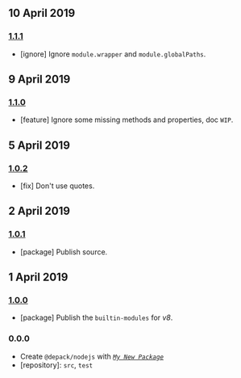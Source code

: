 ## 10 April 2019

### [1.1.1](https://github.com/dpck/nodejs/compare/v1.1.0...v1.1.1)

- [ignore] Ignore `module.wrapper` and `module.globalPaths`.

## 9 April 2019

### [1.1.0](https://github.com/dpck/nodejs/compare/v1.0.2...v1.1.0)

- [feature] Ignore some missing methods and properties, doc `WIP`.

## 5 April 2019

### [1.0.2](https://github.com/dpck/nodejs/compare/v1.0.1...v1.0.2)

- [fix] Don't use quotes.

## 2 April 2019

### [1.0.1](https://github.com/dpck/nodejs/compare/v1.0.0...v1.0.1)

- [package] Publish source.

## 1 April 2019

### [1.0.0](https://github.com/dpck/nodejs/compare/v0.0.0-pre...v1.0.0)

- [package] Publish the `builtin-modules` for _v8_.

### 0.0.0

- Create `@depack/nodejs` with _[`My New Package`](https://mnpjs.org)_
- [repository]: `src`, `test`